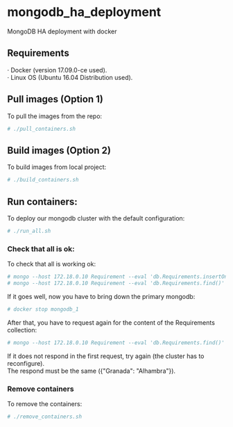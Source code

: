 # mongodb_ha_deployment
MongoDB HA deployment with docker

## Requirements
· Docker (version 17.09.0-ce used).  
· Linux OS (Ubuntu 16.04 Distribution used).

## Pull images (Option 1)
To pull the images from the repo:
```bash
# ./pull_containers.sh
```

## Build images (Option 2)
To build images from local project:
```bash
# ./build_containers.sh
```

## Run containers:
To deploy our mongodb cluster with the default configuration:
```bash
# ./run_all.sh
```

### Check that all is ok:
To check that all is working ok:
```bash
# mongo --host 172.18.0.10 Requirement --eval 'db.Requirements.insertOne({"Granada": "Alhambra"})'
# mongo --host 172.18.0.10 Requirement --eval 'db.Requirements.find()'
```
If it goes well, now you have to bring down the primary mongodb:
```bash
# docker stop mongodb_1
```
After that, you have to request again for the content of the Requirements collection:
```bash
# mongo --host 172.18.0.10 Requirement --eval 'db.Requirements.find()'
```
If it does not respond in the first request, try again (the cluster has to reconfigure).  
The respond must be the same ({"Granada": "Alhambra"}).

### Remove containers
To remove the containers:
```bash
# ./remove_containers.sh
```
 
